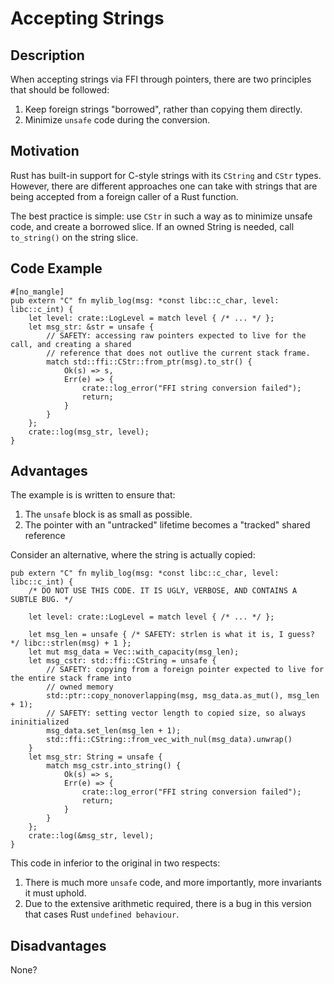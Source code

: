 # Accepting Strings

## Description

When accepting strings via FFI through pointers, there are two principles that should be followed:
1. Keep foreign strings "borrowed", rather than copying them directly.
2. Minimize `unsafe` code during the conversion.

## Motivation

Rust has built-in support for C-style strings with its `CString` and `CStr` types. However, there are different approaches one can take with strings that are being accepted from a foreign caller of a Rust function.

The best practice is simple: use `CStr` in such a way as to minimize unsafe code, and create a borrowed slice. If an owned String is needed, call `to_string()` on the string slice.

## Code Example

```rust,ignore
#[no_mangle]
pub extern "C" fn mylib_log(msg: *const libc::c_char, level: libc::c_int) {
    let level: crate::LogLevel = match level { /* ... */ };
    let msg_str: &str = unsafe {
        // SAFETY: accessing raw pointers expected to live for the call, and creating a shared
        // reference that does not outlive the current stack frame.
        match std::ffi::CStr::from_ptr(msg).to_str() {
            Ok(s) => s,
            Err(e) => {
                crate::log_error("FFI string conversion failed");
                return;
            }
        }
    };
    crate::log(msg_str, level);
}
```

## Advantages

The example is is written to ensure that:
1. The `unsafe` block is as small as possible.
2. The pointer with an "untracked" lifetime becomes a "tracked" shared reference

Consider an alternative, where the string is actually copied:

```rust,ignore
pub extern "C" fn mylib_log(msg: *const libc::c_char, level: libc::c_int) {
    /* DO NOT USE THIS CODE. IT IS UGLY, VERBOSE, AND CONTAINS A SUBTLE BUG. */

    let level: crate::LogLevel = match level { /* ... */ };

    let msg_len = unsafe { /* SAFETY: strlen is what it is, I guess? */ libc::strlen(msg) + 1 };
    let mut msg_data = Vec::with_capacity(msg_len);
    let msg_cstr: std::ffi::CString = unsafe {
        // SAFETY: copying from a foreign pointer expected to live for the entire stack frame into 
        // owned memory
        std::ptr::copy_nonoverlapping(msg, msg_data.as_mut(), msg_len + 1);
        // SAFETY: setting vector length to copied size, so always ininitialized
        msg_data.set_len(msg_len + 1);
        std::ffi::CString::from_vec_with_nul(msg_data).unwrap()
    }
    let msg_str: String = unsafe {
        match msg_cstr.into_string() {
            Ok(s) => s,
            Err(e) => {
                crate::log_error("FFI string conversion failed");
                return;
            }
        }
    };
    crate::log(&msg_str, level);
}
```

This code in inferior to the original in two respects:

1. There is much more `unsafe` code, and more importantly, more invariants it must uphold.
2. Due to the extensive arithmetic required, there is a bug in this version that cases Rust `undefined behaviour`.

## Disadvantages

None?
